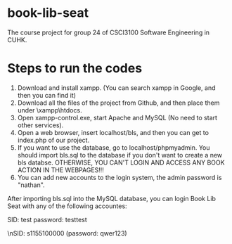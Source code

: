 # book-lib-seat
The course project for group 24 of CSCI3100 Software Engineering in CUHK.

# Steps to run the codes
1. Download and install xampp. (You can search xampp in Google, and then you can find it)
2. Download all the files of the project from Github, and then place them under \xampp\htdocs.
3. Open xampp-control.exe, start Apache and MySQL (No need to start other services).
4. Open a web browser, insert localhost/bls, and then you can get to index.php of our project.
5. If you want to use the database, go to localhost/phpmyadmin. You should import bls.sql to the database if you don't want to create a new bls databse. OTHERWISE, YOU CAN'T LOGIN AND ACCESS ANY BOOK ACTION IN THE WEBPAGES!!!
6. You can add new accounts to the login system, the admin password is "nathan".

After importing bls.sql into the MySQL database, you can login Book Lib Seat with any of the following accountes:

SID: test    password: testtest

\nSID: s1155100000 (password: qwer123)
